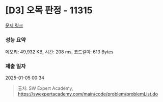 # [D3] 오목 판정 - 11315 

[문제 링크](https://swexpertacademy.com/main/code/problem/problemDetail.do?contestProbId=AXaSUPYqPYMDFASQ) 

### 성능 요약

메모리: 49,932 KB, 시간: 208 ms, 코드길이: 613 Bytes

### 제출 일자

2025-01-05 00:34



> 출처: SW Expert Academy, https://swexpertacademy.com/main/code/problem/problemList.do